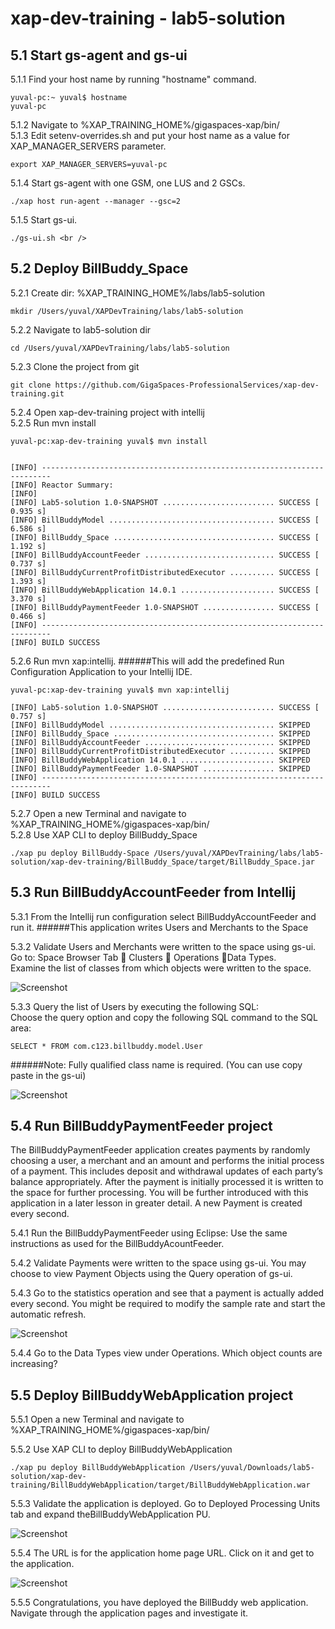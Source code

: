 # xap-dev-training - lab5-solution


## 5.1	Start gs-agent and gs-ui 

5.1.1 Find your host name by running "hostname" command.

    yuval-pc:~ yuval$ hostname
    yuval-pc

5.1.2 Navigate to %XAP_TRAINING_HOME%/gigaspaces-xap/bin/ <br />
5.1.3 Edit setenv-overrides.sh and put your host name as a value for XAP_MANAGER_SERVERS parameter.

    export XAP_MANAGER_SERVERS=yuval-pc
        
5.1.4 Start gs-agent with one GSM, one LUS and 2 GSCs.

    ./xap host run-agent --manager --gsc=2
    
5.1.5 Start gs-ui.

    ./gs-ui.sh <br />
    
## 5.2	Deploy BillBuddy_Space

5.2.1 Create dir: %XAP_TRAINING_HOME%/labs/lab5-solution

    mkdir /Users/yuval/XAPDevTraining/labs/lab5-solution
    
5.2.2 Navigate to lab5-solution dir

    cd /Users/yuval/XAPDevTraining/labs/lab5-solution
    
5.2.3 Clone the project from git

    git clone https://github.com/GigaSpaces-ProfessionalServices/xap-dev-training.git  
    
5.2.4 Open xap-dev-training project with intellij <br />
5.2.5 Run mvn install <br />

    yuval-pc:xap-dev-training yuval$ mvn install
    
    
    [INFO] ------------------------------------------------------------------------
    [INFO] Reactor Summary:
    [INFO] 
    [INFO] Lab5-solution 1.0-SNAPSHOT ......................... SUCCESS [  0.935 s]
    [INFO] BillBuddyModel ..................................... SUCCESS [  6.586 s]
    [INFO] BillBuddy_Space .................................... SUCCESS [  1.192 s]
    [INFO] BillBuddyAccountFeeder ............................. SUCCESS [  0.737 s]
    [INFO] BillBuddyCurrentProfitDistributedExecutor .......... SUCCESS [  1.393 s]
    [INFO] BillBuddyWebApplication 14.0.1 ..................... SUCCESS [  3.370 s]
    [INFO] BillBuddyPaymentFeeder 1.0-SNAPSHOT ................ SUCCESS [  0.466 s]
    [INFO] ------------------------------------------------------------------------
    [INFO] BUILD SUCCESS

5.2.6 Run mvn xap:intellij.
######This will add the predefined Run Configuration Application to your Intellij IDE.

    yuval-pc:xap-dev-training yuval$ mvn xap:intellij
    
    [INFO] Lab5-solution 1.0-SNAPSHOT ......................... SUCCESS [  0.757 s]
    [INFO] BillBuddyModel ..................................... SKIPPED
    [INFO] BillBuddy_Space .................................... SKIPPED
    [INFO] BillBuddyAccountFeeder ............................. SKIPPED
    [INFO] BillBuddyCurrentProfitDistributedExecutor .......... SKIPPED
    [INFO] BillBuddyWebApplication 14.0.1 ..................... SKIPPED
    [INFO] BillBuddyPaymentFeeder 1.0-SNAPSHOT ................ SKIPPED
    [INFO] ------------------------------------------------------------------------
    [INFO] BUILD SUCCESS



5.2.7 Open a new Terminal and navigate to %XAP_TRAINING_HOME%/gigaspaces-xap/bin/ <br />
5.2.8 Use XAP CLI to deploy BillBuddy_Space
 
    ./xap pu deploy BillBuddy-Space /Users/yuval/XAPDevTraining/labs/lab5-solution/xap-dev-training/BillBuddy_Space/target/BillBuddy_Space.jar

## 5.3	Run BillBuddyAccountFeeder from Intellij

5.3.1 From the Intellij run configuration select BillBuddyAccountFeeder and run it.
######This application writes Users and Merchants to the Space
 
5.3.2 Validate Users and Merchants were written to the space using gs-ui. <br />
 Go to: Space Browser Tab  Clusters  Operations Data Types. <br />
 Examine the list of classes from which objects were written to the space.
 
![Screenshot](./Pictures/Picture1.png)

5.3.3 Query the list of Users by executing the following SQL: <br />
Choose the query option and copy the following SQL command to the SQL area: <br />

    SELECT * FROM com.c123.billbuddy.model.User
######Note: Fully qualified class name is required. (You can use copy paste in the gs-ui)

![Screenshot](./Pictures/Picture2.png)

## 5.4	Run BillBuddyPaymentFeeder project
The BillBuddyPaymentFeeder application creates payments by randomly choosing a user, 
a merchant and an amount and performs the initial process of a payment. 
This includes deposit and withdrawal updates of each party’s balance appropriately. 
After the payment is initially processed it is written to the space for further processing. 
You will be further introduced with this application in a later lesson in greater detail. 
A new Payment is created every second.
 
5.4.1 Run the BillBuddyPaymentFeeder using Eclipse: 
Use the same instructions as used for the BillBuddyAcountFeeder.

5.4.2 Validate Payments were written to the space using gs-ui. 
You may choose to view Payment Objects using the Query operation of gs-ui.
 
5.4.3 Go to the statistics operation and see that a payment is actually added every second.
You might be required to modify the sample rate and start the automatic refresh.

![Screenshot](./Pictures/Picture3.png)

5.4.4 Go to the Data Types view under Operations. Which object counts are increasing?

## 5.5 Deploy BillBuddyWebApplication project

5.5.1 Open a new Terminal and navigate to %XAP_TRAINING_HOME%/gigaspaces-xap/bin/

5.5.2 Use XAP CLI to deploy BillBuddyWebApplication
 
    ./xap pu deploy BillBuddyWebApplication /Users/yuval/Downloads/lab5-solution/xap-dev-training/BillBuddyWebApplication/target/BillBuddyWebApplication.war

5.5.3 Validate the application is deployed. 
Go to Deployed Processing Units tab and expand theBillBuddyWebApplication PU.

![Screenshot](./Pictures/Picture4.png)

5.5.4 The URL is for the application home page URL. 
Click on it and get to the application. 

![Screenshot](./Pictures/Picture5.png)

5.5.5 Congratulations, you have deployed the BillBuddy web application. 
Navigate through the application pages and investigate it.
